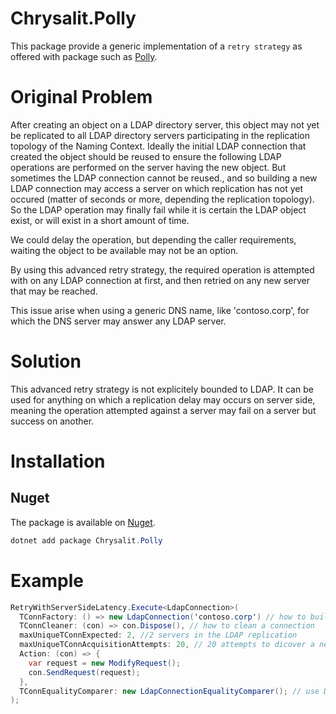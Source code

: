 # Chrysalit.Polly

This package provide a generic implementation of a `retry strategy` as offered with package such as [Polly](https://www.nuget.org/packages/Polly).


# Original Problem

After creating an object on a LDAP directory server, this object may not yet be replicated to all LDAP directory servers participating in the replication topology of the Naming Context.
Ideally the initial LDAP connection that created the object should be reused to ensure the following LDAP operations are performed on the server having the new object.
But sometimes the LDAP connection cannot be reused., and so building a new LDAP connection may access a server on which replication has not yet occured (matter of seconds or more, depending the replication topology).
So the LDAP operation may finally fail while it is certain the LDAP object exist, or will exist in a short amount of time.

We could delay the operation, but depending the caller requirements, waiting the object to be available may not be an option.

By using this advanced retry strategy, the required operation is attempted with on any LDAP connection at first, and then retried on any new server that may be reached.

This issue arise when using a generic DNS name, like 'contoso.corp', for which the DNS server may answer any LDAP server.


# Solution

This advanced retry strategy is not explicitely bounded to LDAP. It can be used for anything on which a replication delay may occurs on server side, meaning the operation attempted against a server may fail on a server but success on another.


# Installation 

## Nuget

The package is available on [Nuget](https://www.nuget.org/packages/Chrysalit.Polly/).

```csharp
dotnet add package Chrysalit.Polly
```

# Example

```csharp
RetryWithServerSideLatency.Execute<LdapConnection>(
  TConnFactory: () => new LdapConnection('contoso.corp') // how to build a new connection
  TConnCleaner: (con) => con.Dispose(), // how to clean a connection
  maxUniqueTConnExpected: 2, //2 servers in the LDAP replication 
  maxUniqueTConnAcquisitionAttempts: 20, // 20 attempts to dicover a new unique server for 'contoso.corp", 0 for infinite or until the number of max unique servers is discovered.
  Action: (con) => {
    var request = new ModifyRequest();
    con.SendRequest(request);
  },
  TConnEqualityComparer: new LdapConnectionEqualityComparer(); // use DnsHostName attribute on RootDSE to distinguishe unique LDAP servers.
);
```
